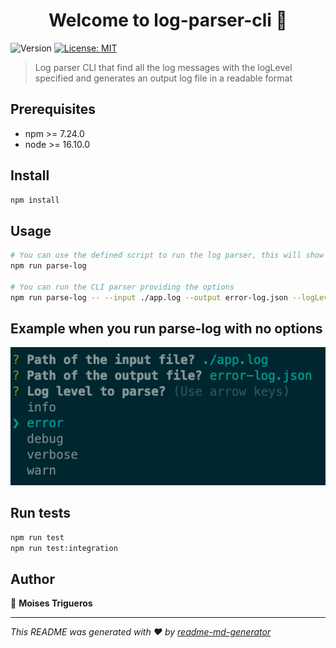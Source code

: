 <h1 align="center">Welcome to log-parser-cli 👋</h1>
<p>
  <img alt="Version" src="https://img.shields.io/badge/version-0.0.1-blue.svg?cacheSeconds=2592000" />
  <a href="#" target="_blank">
    <img alt="License: MIT" src="https://img.shields.io/badge/License-MIT-yellow.svg" />
  </a>
</p>

> Log parser CLI that find all the log messages with the logLevel specified and generates an output log file in a readable format

## Prerequisites
* npm >= 7.24.0
* node >= 16.10.0

## Install

```sh
npm install
```

## Usage

```sh
# You can use the defined script to run the log parser, this will show you a set of questions in the CLI
npm run parse-log

# You can run the CLI parser providing the options
npm run parse-log -- --input ./app.log --output error-log.json --logLevel error

```

## Example when you run parse-log with no options
![Alt text](img/questions-inquirer.png?raw=true "Questions Parse Log")


## Run tests

```sh
npm run test
npm run test:integration
```

## Author

👤 **Moises Trigueros**


***
_This README was generated with ❤️ by [readme-md-generator](https://github.com/kefranabg/readme-md-generator)_
